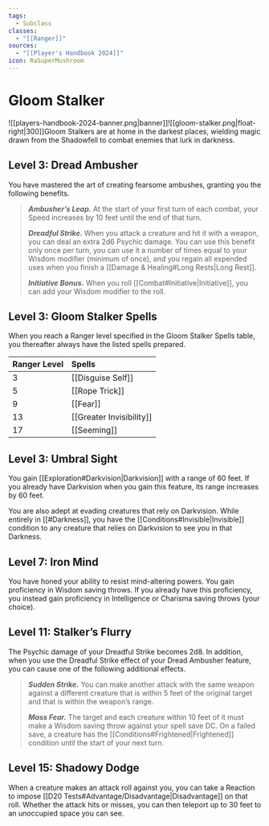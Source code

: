 ```yaml
---
tags:
  - Subclass
classes:
  - "[[Ranger]]"
sources:
  - "[[Player's Handbook 2024]]"
icon: RaSuperMushroom
---
```


# Gloom Stalker

![[players-handbook-2024-banner.png|banner]]![[gloom-stalker.png|float-right|300]]Gloom Stalkers are at home in the darkest places, wielding magic drawn from the Shadowfell to combat enemies that lurk in darkness.

## Level 3: Dread Ambusher

You have mastered the art of creating fearsome ambushes, granting you the following benefits.
>**_Ambusher’s Leap._** At the start of your first turn of each combat, your Speed increases by 10 feet until the end of that turn.
>
>**_Dreadful Strike._** When you attack a creature and hit it with a weapon, you can deal an extra 2d6 Psychic damage. You can use this benefit only once per turn, you can use it a number of times equal to your Wisdom modifier (minimum of once), and you regain all expended uses when you finish a [[Damage & Healing#Long Rests|Long Rest]].
>
>**_Initiative Bonus._** When you roll [[Combat#Initiative\|Initiative]], you can add your Wisdom modifier to the roll.

## Level 3: Gloom Stalker Spells

When you reach a Ranger level specified in the Gloom Stalker Spells table, you thereafter always have the listed spells prepared.

| Ranger Level | Spells                   |
|:------------ |:------------------------ |
| 3            | [[Disguise Self]]        |
| 5            | [[Rope Trick]]           |
| 9            | [[Fear]]                 |
| 13           | [[Greater Invisibility]] |
| 17           | [[Seeming]]              |

## Level 3: Umbral Sight

You gain [[Exploration#Darkvision|Darkvision]] with a range of 60 feet. If you already have Darkvision when you gain this feature, its range increases by 60 feet.

You are also adept at evading creatures that rely on Darkvision. While entirely in [[#Darkness]], you have the [[Conditions#Invisible\|Invisible]] condition to any creature that relies on Darkvision to see you in that Darkness.

## Level 7: Iron Mind

You have honed your ability to resist mind-altering powers. You gain proficiency in Wisdom saving throws. If you already have this proficiency, you instead gain proficiency in Intelligence or Charisma saving throws (your choice).

## Level 11: Stalker’s Flurry

The Psychic damage of your Dreadful Strike becomes 2d8. In addition, when you use the Dreadful Strike effect of your Dread Ambusher feature, you can cause one of the following additional effects.
>**_Sudden Strike._** You can make another attack with the same weapon against a different creature that is within 5 feet of the original target and that is within the weapon’s range.
>
>**_Mass Fear._** The target and each creature within 10 feet of it must make a Wisdom saving throw against your spell save DC. On a failed save, a creature has the [[Conditions#Frightened\|Frightened]] condition until the start of your next turn.

## Level 15: Shadowy Dodge

When a creature makes an attack roll against you, you can take a Reaction to impose [[D20 Tests#Advantage/Disadvantage\|Disadvantage]] on that roll. Whether the attack hits or misses, you can then teleport up to 30 feet to an unoccupied space you can see.
